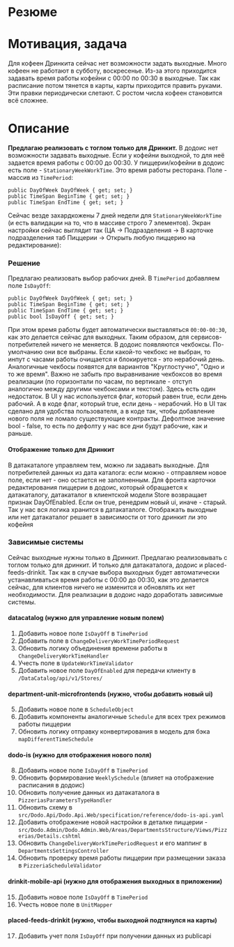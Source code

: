 # Резюме
# Мотивация, задача
Для кофеен Дринкита сейчас нет возможности задать выходные. Много кофеен не работают в субботу, воскресенье. Из-за этого приходится задавать время работы кофейни с 00:00 по 00:30 в выходные. Так как расписание потом тянется в карты, карты приходится править руками. Эти правки периодически слетают. С ростом числа кофеен становится всё сложнее.
# Описание
**Предлагаю реализовать с тоглом только для Дринкит.**
В додоис нет возможности задавать выходные. Если у кофейни выходной, то для неё задается время работы с 00:00 до 00:30.
У пиццерии/кофейни в додоис есть поле - `StationaryWeekWorkTime`. Это время работы ресторана. Поле - массив из `TimePeriod`:
```Plain Text
public DayOfWeek DayOfWeek { get; set; }
public TimeSpan BeginTime { get; set; }
public TimeSpan EndTime { get; set; }
```
Сейчас везде захардкожены 7 дней недели для `StationaryWeekWorkTime` (и есть валидации на то, что в массиве строго 7 элементов).
Экран настройки сейчас выглядит так (ЦА → Подразделения → В карточке подразделения таб Пиццерии → Открыть любую пиццерию на редактирование):
### Решение
Предлагаю реализовать выбор рабочих дней. В `TimePeriod` добавляем поле `IsDayOff`:

```Plain Text
public DayOfWeek DayOfWeek { get; set; }
public TimeSpan BeginTime { get; set; }
public TimeSpan EndTime { get; set; }
public bool IsDayOff { get; set; }
```
При этом время работы будет автоматически выставляться `00:00-00:30`, как это делается сейчас для выходных. Таким образом, для сервисов-потребителей ничего не меняется.
В додоис появляются чекбоксы. По-умолчанию они все выбраны. Если какой-то чекбокс не выбран, то инпут с часами работы очищается и блокируется - это нерабочий день. Аналогичные чекбосы появятся для вариантов "Круглостучно", "Одно и то же время".
Важно не забыть про выравнивание чекбоксов во время реализации (по горизонтали по часам, по вертикале - отступ аналогично между другими чекбоксами и текстом).
Здесь есть один недостаток.
В UI у нас используется флаг, который равен true, если день рабочий. А в коде флаг, который true, если день - нерабочий.
Но в UI так сделано для удобства пользователя, а в коде так, чтобы добавление нового поля не ломало существующие контракты. Дефолтное значение bool - false, то есть по дефолту у нас все дни будут рабочие, как и раньше.
#### Отображение только для Дринкит
В датакаталоге управляем тем, можно ли задавать выходные.
Для потребителей данных из дата каталога: если можно - отправляем новое поле, если нет - оно остается не заполненным.
Для фронта карточки редактирования пиццерии в додоис, который обращается к датакаталогу, датакаталог в клиентской модели Store возвращает признак DayOfEnabled. Если он true, ренедрим новый ui, иначе - старый. Так у нас вся логика хранится в датакаталоге.
Отображать выходные или нет датакаталог решает в зависимости от того дринкит ли это кофейня
### Зависимые системы
Сейчас выходные нужны только в Дринкит. Предлагаю реализовывать с тоглом только для дринкит. И только для датакаталога, додоис и placed-feeds-drinkit.
Так как в случае выбора выходных будет автоматически устанавливаться время работы с 00:00 до 00:30, как это делается сейчас, для клиентов ничего не изменится и обновлять их нет необходимости.
Для реализации в додоис надо доработать зависимые системы.
#### datacatalog (нужно для управление новым полем)
 1. Добавить новое поле `IsDayOff` в `TimePeriod`
1. Добавить поле в `ChangeDeliveryWorkTimePeriodRequest`
2. Обновить логику объединения времени работы в `ChangeDeliveryWorkTimeHandler`
3. Учесть поле в `UpdateWorkTimeValidator`
4. Добавить новое поле `DayOfEnabled` для передачи клиенту в `/DataCatalog/api/v1/Stores/`
#### department-unit-microfrontends (нужно, чтобы добавить новый ui)
5. Добавить новое поле в `ScheduleObject`
6. Добавить компоненты аналогичные `Schedule` для всех трех режимов работы пиццерии
7. Обновить логику отправку конвертирования в модель для бэка `mapDifferentTimeSchedule`
#### dodo-is (нужно для отображения нового поля)
8. Добавить новое поле `IsDayOff` в `TimePeriod` 
9. Обновить формирование `WeeklySchedule` (влияет на отображение расписания в додоис)
10. Обновить получение данных из датакаталога в `PizzeriasParametersTypeHandler`
11. Обновить схему в `src/Dodo.Api/Dodo.Api.Web/specification/reference/dodo-is-api.yaml`
12. Добавить отображение новой настройки в деталке пиццерии - `src/Dodo.Admin/Dodo.Admin.Web/Areas/DepartmentsStructure/Views/Pizzerias/Details.cshtml`
13. Обновить `ChangeDeliveryWorkTimePeriodRequest` и его маппинг в `DepartmentsSettingsController`
14. Обновить проверку время работы пиццерии при размещении заказа в `PizzeriaScheduleValidator`
#### drinkit-mobile-api (нужно для отображения выходных в приложении)
15. Добавить новое поле `IsDayOff` в `TimePeriod` 
16. Учесть новое поле в `UnitMapper`
#### placed-feeds-drinkit (нужно, чтобы выходной подтянулся на карты)
17. Добавить учет поля `IsDayOff` при получении данных из publicapi
